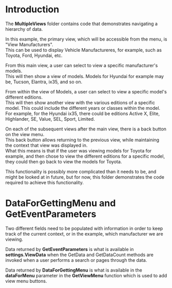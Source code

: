 # Introduction
The **MultipleViews** folder contains code that demonstrates navigating a hierarchy of data.  

In this example, the primary view, which will be accessible from the menu, is "View Manufacturers".  
This can be used to display Vehicle Manufactureres, for example, such as Toyota, Ford, Hyundai, etc.  

From this main view, a user can select to view a specific manufacturer's models.  
This will then show a view of models. Models for Hyundai for example may be, Tucson, Elantra, ix35, and so on.  

From within the view of Models, a user can select to view a specific model's different editions.  
This will then show another view with the various editions of a specific model. This could include the different years or classes within the model.  
For example, for the Hyundai ix35, there could be editions Active X, Elite, Highlander, SE, Value, SEL, Sport, Limited.

On each of the subsequent views after the main view, there is a back button on the view menu.  
This back button allows returning to the previous view, while maintaining the context that view was displayed in.  
What this means is that if the user was viewing models for Toyota for example, and then chose to view the different editions for a specific model, they could then go back to view the models for Toyota.  

This functionality is possibly more complicated than it needs to be, and might be looked at in future, but for now, this folder demonstrates the code required to achieve this functionality.  

# DataForGettingMenu and GetEventParameters
Two different fields need to be populated with information in order to keep track of the current context, or in the example, which manufacturer we are viewing.

Data returned by **GetEventParameters** is what is available in **settings.ViewData** when the GetData and GetDataCount methods are invoked when a user performs a search or pages through the data.

Data returned by **DataForGettingMenu** is what is available in the **dataForMenu** parameter in the **GetViewMenu** function which is used to add view menu buttons.
